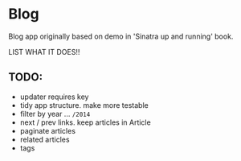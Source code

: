 # Blog

Blog app originally based on demo in 'Sinatra up and running' book.

LIST WHAT IT DOES!!

## TODO:

* updater requires key
* tidy app structure. make more testable
* filter by year ... `/2014`
* next / prev links. keep articles in Article
* paginate articles
* related articles
* tags

